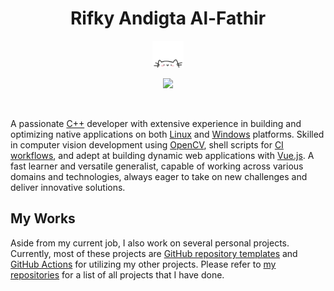 <h1 align="center">Rifky Andigta Al-Fathir</h1>
<p align="center">
            <img src="cat.webp" width="50"/>
    </p>
<p align="center">
  <a href="mailto:digtaalfathir36@gmail.com">
    <img src="https://img.shields.io/badge/Gmail-mail%20me-f14336?logo=gmail&style=flat-square"/>
  </a>
</p>

<br/>

A passionate [C++](https://isocpp.org/) developer with extensive experience in building and optimizing native applications on both [Linux](https://ubuntu.com/desktop) and [Windows](https://www.microsoft.com/en-us/windows) platforms. Skilled in computer vision development using [OpenCV](https://opencv.org/), shell scripts for [CI workflows](https://github.com/features/actions), and adept at building dynamic web applications with [Vue.js](https://vuejs.org/). A fast learner and versatile generalist, capable of working across various domains and technologies, always eager to take on new challenges and deliver innovative solutions.

## My Works

Aside from my current job, I also work on several personal projects.
Currently, most of these projects are [GitHub repository templates](https://docs.github.com/en/repositories/creating-and-managing-repositories/creating-a-repository-from-a-template) and [GitHub Actions](https://github.com/features/actions) for utilizing my other projects.
Please refer to [my repositories](https://github.com/DigtaAl?tab=repositories) for a list of all projects that I have done.
